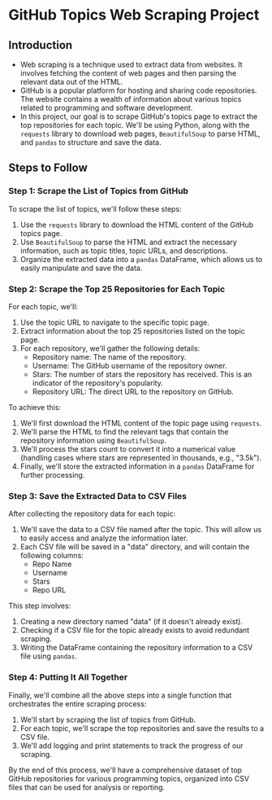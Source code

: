 # GitHub Topics Web Scraping Project

## Introduction
- Web scraping is a technique used to extract data from websites. It involves fetching the content of web pages and then parsing the relevant data out of the HTML.
- GitHub is a popular platform for hosting and sharing code repositories. The website contains a wealth of information about various topics related to programming and software development.
- In this project, our goal is to scrape GitHub's topics page to extract the top repositories for each topic. We'll be using Python, along with the `requests` library to download web pages, `BeautifulSoup` to parse HTML, and `pandas` to structure and save the data.

## Steps to Follow

### Step 1: Scrape the List of Topics from GitHub
To scrape the list of topics, we'll follow these steps:
1. Use the `requests` library to download the HTML content of the GitHub topics page.
2. Use `BeautifulSoup` to parse the HTML and extract the necessary information, such as topic titles, topic URLs, and descriptions.
3. Organize the extracted data into a `pandas` DataFrame, which allows us to easily manipulate and save the data.

### Step 2: Scrape the Top 25 Repositories for Each Topic
For each topic, we'll:
1. Use the topic URL to navigate to the specific topic page.
2. Extract information about the top 25 repositories listed on the topic page. 
3. For each repository, we'll gather the following details:
   - Repository name: The name of the repository.
   - Username: The GitHub username of the repository owner.
   - Stars: The number of stars the repository has received. This is an indicator of the repository's popularity.
   - Repository URL: The direct URL to the repository on GitHub.

To achieve this:
1. We'll first download the HTML content of the topic page using `requests`.
2. We'll parse the HTML to find the relevant tags that contain the repository information using `BeautifulSoup`.
3. We'll process the stars count to convert it into a numerical value (handling cases where stars are represented in thousands, e.g., "3.5k").
4. Finally, we'll store the extracted information in a `pandas` DataFrame for further processing.

### Step 3: Save the Extracted Data to CSV Files
After collecting the repository data for each topic:
1. We'll save the data to a CSV file named after the topic. This will allow us to easily access and analyze the information later.
2. Each CSV file will be saved in a "data" directory, and will contain the following columns:
   - Repo Name
   - Username
   - Stars
   - Repo URL

This step involves:
1. Creating a new directory named "data" (if it doesn't already exist).
2. Checking if a CSV file for the topic already exists to avoid redundant scraping.
3. Writing the DataFrame containing the repository information to a CSV file using `pandas`.

### Step 4: Putting It All Together
Finally, we'll combine all the above steps into a single function that orchestrates the entire scraping process:
1. We'll start by scraping the list of topics from GitHub.
2. For each topic, we'll scrape the top repositories and save the results to a CSV file.
3. We'll add logging and print statements to track the progress of our scraping.

By the end of this process, we'll have a comprehensive dataset of top GitHub repositories for various programming topics, organized into CSV files that can be used for analysis or reporting.
